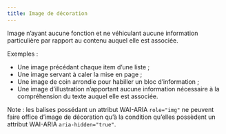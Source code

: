 ```yaml
---
title: Image de décoration
---
```


Image n’ayant aucune fonction et ne véhiculant aucune information particulière par rapport au contenu auquel elle est associée. 

Exemples :

- Une image précédant chaque item d’une liste ;
- Une image servant à caler la mise en page ;
- Une image de coin arrondie pour habiller un bloc d’information ;
- Une image d’illustration n’apportant aucune information nécessaire à la compréhension du texte auquel elle est associée.

Note : les balises possédant un attribut WAI-ARIA `role="img"` ne peuvent faire office d’image de décoration qu’à la condition qu’elles possèdent un attribut WAI-ARIA `aria-hidden="true"`.
